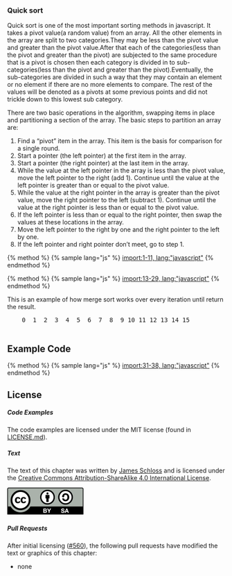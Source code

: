 ### Quick sort 
 Quick sort is one of the most important sorting methods in javascript. It takes a pivot value(a random value) from an array. All the other elements in the array are split to two
categories.They may be less than the pivot value and greater than the pivot value.After that each of the categories(less than the pivot and greater than the pivot) are subjected 
to the same procedure that is a pivot is chosen then each category is divided in to sub-categories(less than the pivot and greater than the pivot).Eventually, the sub-categories
are divided in such a way that they may contain an element or no element if there are no more elements to compare. The rest of the values will be denoted as a pivots at some
previous points and did not trickle down to this lowest sub category.


There are two basic operations in the algorithm, swapping items in place and partitioning a section of the array. The basic steps to partition an array are:

 1. Find a “pivot” item in the array. This item is the basis for comparison for a single round.
 2. Start a pointer (the left pointer) at the first item in the array.
 3. Start a pointer (the right pointer) at the last item in the array.
 4. While the value at the left pointer in the array is less than the pivot value,
    move the left pointer to the right (add 1). Continue until the value at the left pointer is greater than or equal to the pivot value.
 5. While the value at the right pointer in the array is greater than the pivot value, move the right pointer to the left (subtract 1).
    Continue until the value at the right pointer is less than or equal to the pivot value.
 6. If the left pointer is less than or equal to the right pointer, then swap the values at these locations in the array.
 7. Move the left pointer to the right by one and the right pointer to the left by one.
 9. If the left pointer and right pointer don’t meet, go to step 1.
 
{% method %}
{% sample lang="js" %}
[import:1-11, lang:"javascript"](code/javascript/quicksort.js)
{% endmethod %}


{% method %}
{% sample lang="js" %}
[import:13-29, lang:"javascript"](code/javascript/quickort.js)
{% endmethod %}


This is an example of how merge sort works over every iteration until return the result.

<pre>
    0  1  2  3  4  5  6  7  8  9 10 11 12 13 14 15

</pre>

## Example Code

{% method %}
{% sample lang="js" %}
[import:31-38, lang:"javascript"](Code/javascript/quicksort.js)
{% endmethod %}

<script>
MathJax.Hub.Queue(["Typeset",MathJax.Hub]);
</script>

## License

##### Code Examples

The code examples are licensed under the MIT license (found in [LICENSE.md](https://github.com/algorithm-archivists/algorithm-archive/blob/master/LICENSE.md)).

##### Text

The text of this chapter was written by [James Schloss](https://github.com/leios) and is licensed under the [Creative Commons Attribution-ShareAlike 4.0 International License](https://creativecommons.org/licenses/by-sa/4.0/legalcode).

[<p><img  class="center" src="../cc/CC-BY-SA_icon.svg" /></p>](https://creativecommons.org/licenses/by-sa/4.0/)

##### Pull Requests

After initial licensing ([#560](https://github.com/algorithm-archivists/algorithm-archive/pull/560)), the following pull requests have modified the text or graphics of this chapter:
- none
